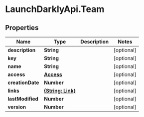 # LaunchDarklyApi.Team

## Properties

Name | Type | Description | Notes
------------ | ------------- | ------------- | -------------
**description** | **String** |  | [optional] 
**key** | **String** |  | [optional] 
**name** | **String** |  | [optional] 
**access** | [**Access**](Access.md) |  | [optional] 
**creationDate** | **Number** |  | [optional] 
**links** | [**{String: Link}**](Link.md) |  | [optional] 
**lastModified** | **Number** |  | [optional] 
**version** | **Number** |  | [optional] 


